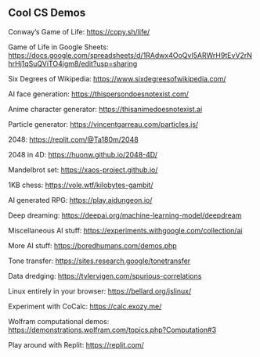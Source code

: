 ## Cool CS Demos

Conway’s Game of Life: https://copy.sh/life/

Game of Life in Google Sheets: https://docs.google.com/spreadsheets/d/1RAdwx4OoQvI5ARWrH9tEvV2rNhrHj1qSuQViTO4igm8/edit?usp=sharing

Six Degrees of Wikipedia: https://www.sixdegreesofwikipedia.com/

AI face generation: https://thispersondoesnotexist.com/

Anime character generator: https://thisanimedoesnotexist.ai

Particle generator: https://vincentgarreau.com/particles.js/

2048: https://replit.com/@Ta180m/2048

2048 in 4D: https://huonw.github.io/2048-4D/

Mandelbrot set: https://xaos-project.github.io/

1KB chess: https://vole.wtf/kilobytes-gambit/

AI generated RPG: https://play.aidungeon.io/

Deep dreaming: https://deepai.org/machine-learning-model/deepdream

Miscellaneous AI stuff: https://experiments.withgoogle.com/collection/ai

More AI stuff: https://boredhumans.com/demos.php

Tone transfer: https://sites.research.google/tonetransfer

Data dredging: https://tylervigen.com/spurious-correlations

Linux entirely in your browser: https://bellard.org/jslinux/

Experiment with CoCalc: https://calc.exozy.me/

Wolfram computational demos: https://demonstrations.wolfram.com/topics.php?Computation#3

Play around with Replit: https://replit.com/

